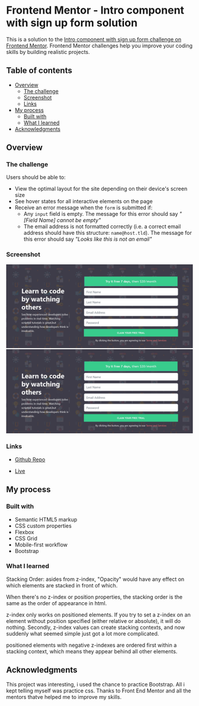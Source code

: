 # Frontend Mentor - Intro component with sign up form solution

This is a solution to the [Intro component with sign up form challenge on Frontend Mentor](https://www.frontendmentor.io/challenges/intro-component-with-signup-form-5cf91bd49edda32581d28fd1). Frontend Mentor challenges help you improve your coding skills by building realistic projects. 

## Table of contents

- [Overview](#overview)
  - [The challenge](#the-challenge)
  - [Screenshot](#screenshot)
  - [Links](#links)
- [My process](#my-process)
  - [Built with](#built-with)
  - [What I learned](#what-i-learned)
- [Acknowledgments](#acknowledgments)

## Overview

### The challenge

Users should be able to:

- View the optimal layout for the site depending on their device's screen size
- See hover states for all interactive elements on the page
- Receive an error message when the `form` is submitted if:
  - Any `input` field is empty. The message for this error should say *"[Field Name] cannot be empty"*
  - The email address is not formatted correctly (i.e. a correct email address should have this structure: `name@host.tld`). The message for this error should say *"Looks like this is not an email"*

### Screenshot

![](./images/Screenshot%202022-12-08%20at%2019-18-48%20Intro%20component%20with%20sign%20up%20form.png)
![](./images/Screenshot%202022-12-08%20at%2019-18-48%20Intro%20component%20with%20sign%20up%20form.png)


### Links

- [Github Repo](https://github.com/ikennarichard/intro-component-with-sign-up-form)

- [Live](https://ikennarichard.github.io/intro-component-with-sign-up-form/)

## My process

### Built with

- Semantic HTML5 markup
- CSS custom properties
- Flexbox
- CSS Grid
- Mobile-first workflow
- Bootstrap 

### What I learned

Stacking Order: asides from z-index, "Opacity" would have any effect on which elements are stacked in front of which.

When there's no z-index or position properties, the stacking order is the same as the order of appearance in html.

z-index only works on positioned elements. If you try to set a z-index on an element without position specified (either relative or absolute), it will do nothing. Secondly, z-index values can create stacking contexts, and now suddenly what seemed simple just got a lot more complicated.

positioned elements with negative z-indexes are ordered first within a stacking context, which means they appear behind all other elements. 


## Acknowledgments

This project was interesting, i used the chance to practice Bootstrap. All i kept telling myself was practice css. Thanks to Front End Mentor and all the mentors thatve helped me to improve my skills. 
